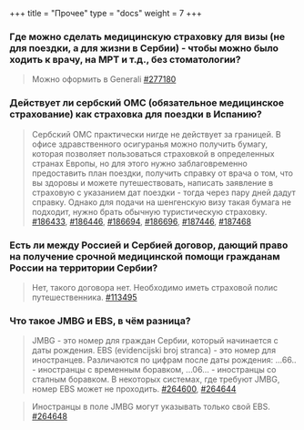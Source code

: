 +++
title = "Прочее"
type = "docs"
weight = 7
+++



### Где можно сделать медицинскую страховку для визы (не для поездки, а для жизни в Сербии) - чтобы можно было ходить к врачу, на МРТ и т.д., без стоматологии?


> Можно оформить в Generali
> [#277180](https://t.me/c/1608823685/29756/277180)



### Действует ли сербский ОМС (обязательное медицинское страхование) как страховка для поездки в Испанию?


> Сербский ОМС практически нигде не действует за границей. В офисе здравственного осигуранья можно получить бумагу, которая позволяет пользоваться страховкой в определенных странах Европы, но для этого нужно заблаговременно предоставить план поездки, получить справку от врача о том, что вы здоровы и можете путешествовать, написать заявление в страховую с указанием дат поездки - тогда через пару дней дадут справку. Однако для подачи на шенгенскую визу такая бумага не подходит, нужно брать обычную туристическую страховку.
> [#186433](https://t.me/c/1608823685/29756/186433), [#186446](https://t.me/c/1608823685/29756/186446), [#186694](https://t.me/c/1608823685/29756/186694), [#186696](https://t.me/c/1608823685/29756/186696), [#187446](https://t.me/c/1608823685/29756/187446), [#187468](https://t.me/c/1608823685/29756/187468)



### Есть ли между Россией и Сербией договор, дающий право на получение срочной медицинской помощи гражданам России на территории Сербии?


> Нет, такого договора нет. Необходимо иметь страховой полис путешественника.
> [#113495](https://t.me/c/1608823685/29756/113495)



### Что такое JMBG и EBS, в чём разница?


> JMBG - это номер для граждан Сербии, который начинается с даты рождения. EBS (evidencijski broj stranca) - это номер для иностранцев. Различаются по цифрам после даты рождения: ...66.. - иностранцы с временным боравком, ...06... - иностранцы со сталным боравком. В некоторых системах, где требуют JMBG, номер EBS может не проходить.
> [#264600](https://t.me/c/1608823685/29756/264600), [#264644](https://t.me/c/1608823685/29756/264644)



> Иностранцы в поле JMBG могут указывать только свой EBS.
> [#264648](https://t.me/c/1608823685/29756/264648)



